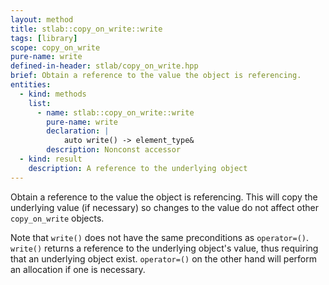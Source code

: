 ```yaml
---
layout: method
title: stlab::copy_on_write::write
tags: [library]
scope: copy_on_write
pure-name: write
defined-in-header: stlab/copy_on_write.hpp
brief: Obtain a reference to the value the object is referencing.
entities:
  - kind: methods
    list:
      - name: stlab::copy_on_write::write
        pure-name: write
        declaration: |
            auto write() -> element_type&
        description: Nonconst accessor
  - kind: result
    description: A reference to the underlying object
---
```


Obtain a reference to the value the object is referencing. This will copy the underlying value (if necessary) so changes to the value do not affect other `copy_on_write` objects.

Note that `write()` does not have the same preconditions as `operator=()`. `write()` returns a reference to the underlying object's value, thus requiring that an underlying object exist. `operator=()` on the other hand will perform an allocation if one is necessary.
